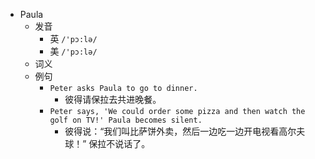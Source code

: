 - Paula
  - 发音
    - 英 `/'pɔ:lə/`
    - 美 `/'pɔ:lə/`
  - 词义
  - 例句
    - `Peter asks Paula to go to dinner.`
      - 彼得请保拉去共进晚餐。
    - `Peter says, 'We could order some pizza and then watch the golf on TV!' Paula becomes silent.`
      - 彼得说：“我们叫比萨饼外卖，然后一边吃一边开电视看高尔夫球！” 保拉不说话了。

